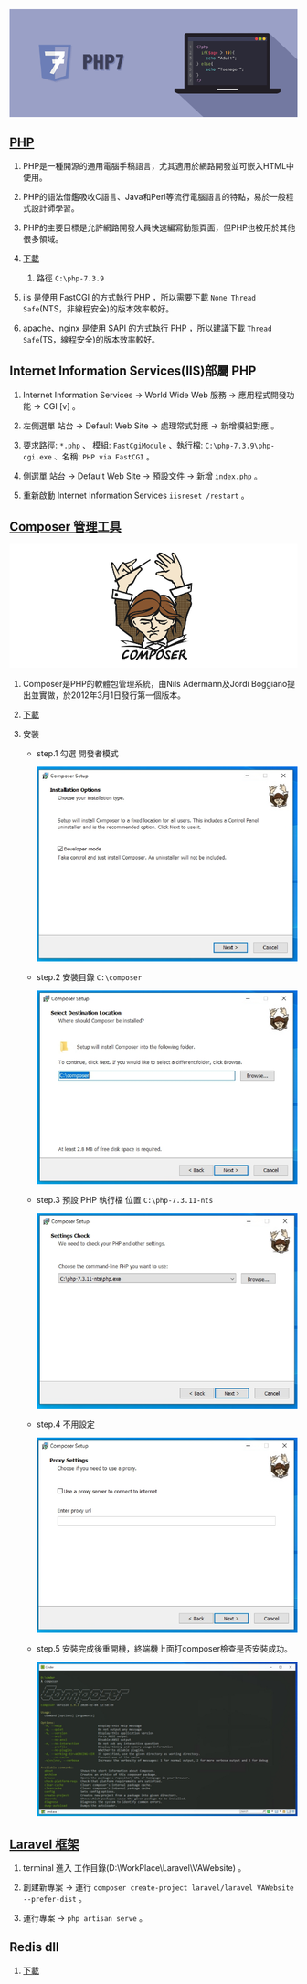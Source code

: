 
![](https://github.com/wdwd2233/Notes/blob/master/PHP/images/php.png?raw=true)


## [PHP](https://windows.php.net/)

1. PHP是一種開源的通用電腦手稿語言，尤其適用於網路開發並可嵌入HTML中使用。
2. PHP的語法借鑑吸收C語言、Java和Perl等流行電腦語言的特點，易於一般程式設計師學習。
3. PHP的主要目標是允許網路開發人員快速編寫動態頁面，但PHP也被用於其他很多領域。

4. [下載](https://windows.php.net/download/)

	1. 路徑 `C:\php-7.3.9`

5. iis 是使用 FastCGI 的方式執行 PHP ，所以需要下載 `None Thread Safe`(NTS，非線程安全)的版本效率較好。
6. apache、nginx 是使用 SAPI 的方式執行 PHP ，所以建議下載 `Thread Safe`(TS，線程安全)的版本效率較好。

## Internet Information Services(IIS)部屬 PHP

1. Internet Information Services → World Wide Web 服務 → 應用程式開發功能 → CGI [v] 。

2. 左側選單 站台 → Default Web Site → 處理常式對應 → 新增模組對應 。

3. 要求路徑: `*.php` 、  模組: `FastCgiModule` 、執行檔: `C:\php-7.3.9\php-cgi.exe` 、名稱: `PHP via FastCGI` 。

4. 側選單 站台 → Default Web Site → 預設文件 → 新增 `index.php` 。

5. 重新啟動 Internet Information Services `iisreset /restart` 。


## [Composer 管理工具](https://getcomposer.org/)

![](https://github.com/wdwd2233/Notes/blob/master/PHP/images/composer.png?raw=true)

1. Composer是PHP的軟體包管理系統，由Nils Adermann及Jordi Boggiano提出並實做，於2012年3月1日發行第一個版本。

2. [下載](https://getcomposer.org/Composer-Setup.exe)

3. 安裝 
	 * step.1 勾選 開發者模式

		![](https://github.com/wdwd2233/Notes/blob/master/PHP/images/1583004775531.jpg?raw=true)

	 * step.2 安裝目錄 `C:\composer`

		![](https://github.com/wdwd2233/Notes/blob/master/PHP/images/1583004821347.jpg?raw=true)

	 * step.3 預設 PHP 執行檔 位置 `C:\php-7.3.11-nts`

		![](https://github.com/wdwd2233/Notes/blob/master/PHP/images/1583004832881.jpg?raw=true)

	 * step.4 不用設定

		![](https://github.com/wdwd2233/Notes/blob/master/PHP/images/1583004844032.jpg?raw=true)

	* step.5 安裝完成後重開機，終端機上面打composer檢查是否安裝成功。

		![](https://github.com/wdwd2233/Notes/blob/master/PHP/images/1583004898703.jpg?raw=true)


## [Laravel 框架](https://laravel.tw/docs/4.2/quick)

1. terminal 進入 工作目錄(D:\WorkPlace\Laravel\VAWebsite)  。

2. 創建新專案 → 運行 `composer create-project laravel/laravel VAWebsite --prefer-dist` 。

3. 運行專案  → `php artisan serve` 。

## Redis dll 

1. [下載](https://pecl.php.net/package/redis)

